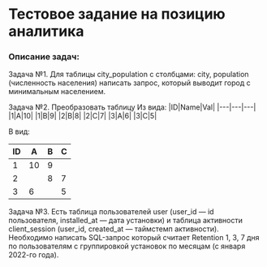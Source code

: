 # Тестовое задание на позицию аналитика
### Описание задач:

Задача №1. 
Для таблицы city_population с столбцами: city, population (численность населения) написать запрос, который выводит город с минимальным населением.

Задача №2. Преобразовать таблицу
Из вида:
|ID|Name|Val|
|---|---|---|
|1|A|10|
|1|B|9|
|2|B|8|
|2|C|7|
|3|A|6|
|3|C|5|


В вид:

|ID|A|B|C|
|---|---|---|---|
|1|10|9| |
|2| |8|7|
|3|6| |5|

Задача №3. 
Есть таблица пользователей user (user_id — id пользователя, installed_at — дата установки) и таблица активности client_session (user_id, created_at — таймстемп активности).
Необходимо написать SQL-запрос который считает Retention 1, 3, 7 дня по пользователям с группировкой установок по месяцам (с января 2022-го года).
